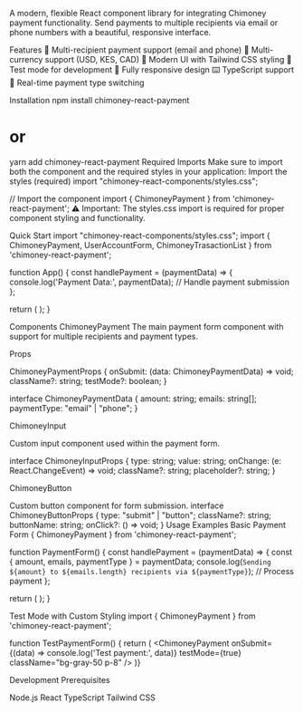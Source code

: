 A modern, flexible React component library for integrating Chimoney payment functionality. Send payments to multiple recipients via email or phone numbers with a beautiful, responsive interface.

Features
🎯 Multi-recipient payment support (email and phone)
💱 Multi-currency support (USD, KES, CAD)
🎨 Modern UI with Tailwind CSS styling
🧪 Test mode for development
📱 Fully responsive design
⌨️ TypeScript support
🔄 Real-time payment type switching

Installation
npm install chimoney-react-payment

# or

yarn add chimoney-react-payment
Required Imports
Make sure to import both the component and the required styles in your application:
Import the styles (required)
import "chimoney-react-components/styles.css";

// Import the component
import { ChimoneyPayment } from 'chimoney-react-payment';
⚠️ Important: The styles.css import is required for proper component styling and functionality.

Quick Start
import "chimoney-react-components/styles.css";
import { ChimoneyPayment, UserAccountForm, ChimoneyTrasactionList } from 'chimoney-react-payment';

function App() {
const handlePayment = (paymentData) => {
console.log('Payment Data:', paymentData);
// Handle payment submission
};

return (
<ChimoneyPayment onSubmit={handlePayment} />
);
}

Components
ChimoneyPayment
The main payment form component with support for multiple recipients and payment types.

Props

ChimoneyPaymentProps {
onSubmit: (data: ChimoneyPaymentData) => void;
className?: string;
testMode?: boolean;
}

interface ChimoneyPaymentData {
amount: string;
emails: string[];
paymentType: "email" | "phone";
}

ChimoneyInput

Custom input component used within the payment form.

interface ChimoneyInputProps {
type: string;
value: string;
onChange: (e: React.ChangeEvent<HTMLInputElement>) => void;
className?: string;
placeholder?: string;
}

ChimoneyButton

Custom button component for form submission.
interface ChimoneyButtonProps {
type: "submit" | "button";
className?: string;
buttonName: string;
onClick?: () => void;
}
Usage Examples
Basic Payment Form
{ ChimoneyPayment } from 'chimoney-react-payment';

<!--  usage of payment component -->

function PaymentForm() {
const handlePayment = (paymentData) => {
const { amount, emails, paymentType } = paymentData;
console.log(`Sending ${amount} to ${emails.length} recipients via ${paymentType}`);
// Process payment
};

return (
<ChimoneyPayment onSubmit={handlePayment} />
);
}

Test Mode with Custom Styling
import { ChimoneyPayment } from 'chimoney-react-payment';

function TestPaymentForm() {
return (
<ChimoneyPayment
onSubmit={(data) => console.log('Test payment:', data)}
testMode={true}
className="bg-gray-50 p-8"
/>
)}

Development
Prerequisites

Node.js
React
TypeScript
Tailwind CSS
